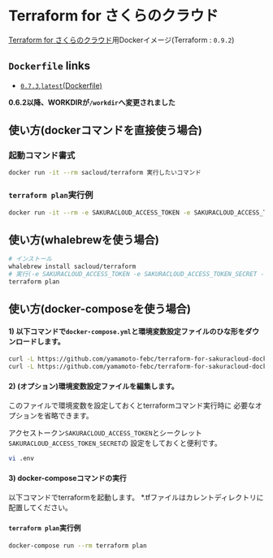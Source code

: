 
# Terraform for さくらのクラウド

[Terraform for さくらのクラウド](https://github.com/yamamoto-febc/terraform-provider-sakuracloud)用Dockerイメージ(Terraform : `0.9.2`)

## `Dockerfile` links

  - [`0.7.3`,`latest`(Dockerfile)](https://github.com/yamamoto-febc/terraform-for-sakuracloud-docker/tree/master/0.7.3/)

**0.6.2以降、WORKDIRが`/workdir`へ変更されました**

## 使い方(dockerコマンドを直接使う場合)

### 起動コマンド書式

```bash
docker run -it --rm sacloud/terraform 実行したいコマンド
```

### `terraform plan`実行例
```bash
docker run -it --rm -e SAKURACLOUD_ACCESS_TOKEN -e SAKURACLOUD_ACCESS_TOKEN_SECRET -v $PWD:/workdir sacloud/terraform plan
```

## 使い方(whalebrewを使う場合)

```bash
# インストール
whalebrew install sacloud/terraform
# 実行(-e SAKURACLOUD_ACCESS_TOKEN -e SAKURACLOUD_ACCESS_TOKEN_SECRET -v $PWD:/workdir が指定されている状態となる)
terraform plan
```


## 使い方(docker-composeを使う場合)

#### 1) 以下コマンドで`docker-compose.yml`と環境変数設定ファイルのひな形をダウンロードします。

```bash
curl -L https://github.com/yamamoto-febc/terraform-for-sakuracloud-docker/raw/master/docker-compose.yml > docker-compose.yml
curl -L https://github.com/yamamoto-febc/terraform-for-sakuracloud-docker/raw/master/env-sample > .env
```

#### 2) (**オプション**)環境変数設定ファイルを編集します。

このファイルで環境変数を設定しておくとterraformコマンド実行時に
必要なオプションを省略できます。

アクセストークン`SAKURACLOUD_ACCESS_TOKEN`とシークレット`SAKURACLOUD_ACCESS_TOKEN_SECRET`の
設定をしておくと便利です。

```bash
vi .env
```

#### 3) docker-composeコマンドの実行

以下コマンドでterraformを起動します。
*.tfファイルはカレントディレクトリに配置してください。

#### `terraform plan`実行例
```bash
docker-compose run --rm terraform plan
```


